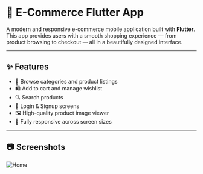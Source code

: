 # 🛒 E-Commerce Flutter App

A modern and responsive e-commerce mobile application built with **Flutter**. This app provides users with a smooth shopping experience — from product browsing to checkout — all in a beautifully designed interface.

---

## ✨ Features

- 🏬 Browse categories and product listings
- 🛍️ Add to cart and manage wishlist
- 🔍 Search products
- 🔐 Login & Signup screens
- 🖼️ High-quality product image viewer
- 📱 Fully responsive across screen sizes

---

## 📷 Screenshots 
![Home](assets/screenshots/home.png)


